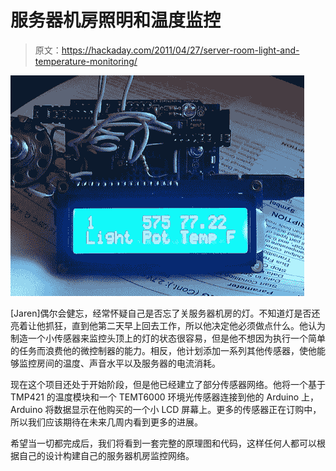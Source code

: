 # 服务器机房照明和温度监控

> 原文：<https://hackaday.com/2011/04/27/server-room-light-and-temperature-monitoring/>

![environ_monitoring](img/76768e403325e07c6afec8d354cc2193.png "environ_monitoring")

[Jaren]偶尔会健忘，经常怀疑自己是否忘了关服务器机房的灯。不知道灯是否还亮着让他抓狂，直到他第二天早上回去工作，所以他决定他必须做点什么。他认为制造一个小传感器来监控头顶上的灯的状态很容易，但是他不想因为执行一个简单的任务而浪费他的微控制器的能力。相反，他计划添加一系列其他传感器，使他能够监控房间的温度、声音水平以及服务器的电流消耗。

现在这个项目还处于开始阶段，但是他已经建立了部分传感器网络。他将一个基于 TMP421 的温度模块和一个 TEMT6000 环境光传感器连接到他的 Arduino 上，Arduino 将数据显示在他购买的一个小 LCD 屏幕上。更多的传感器正在订购中，所以我们应该期待在未来几周内看到更多的进展。

希望当一切都完成后，我们将看到一套完整的原理图和代码，这样任何人都可以根据自己的设计构建自己的服务器机房监控网络。